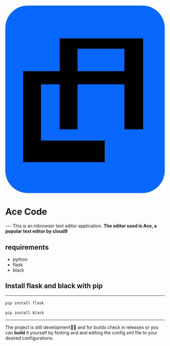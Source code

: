 
![alt icon](https://github.com/John4650-hub/Ace-Code/blob/ace_as_pwa/my_app/static/icon/icon.png)
# Ace Code
---                                                               This is an inbrowser text editor application.
**The editor used is Ace, a popular text editor by cloud9**       
## requirements
- python                                                          
- flask                                                          
- black                                                           
## Install flask and black with pip
---
```sh
pip install flask
```

```bash
pip install black
```
---
The project is still development🚧🚧 and for builds  check in releases or you can **build**  it yourself by forking and and editing the config.xml file to your desired configurations.
